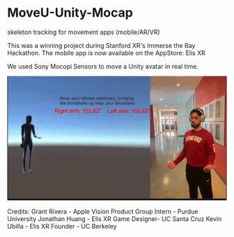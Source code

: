 # MoveU-Unity-Mocap
skeleton tracking for movement apps (mobile/AR/VR)

This was a winning project during Stanford XR's Immerse the Bay Hackathon. 
The mobile app is now available on the AppStore: Elis XR

We used Sony Mocopi Sensors to move a Unity avatar in real time.

![alt text](https://github.com/omarubilla/moveu-unity-mocap/blob/main/moveu.gif?raw=true)

Credits: 
Grant Rivera - Apple Vision Product Group Intern - Purdue University
Jonathan Huang - Elis XR Game Designer- UC Santa Cruz
Kevin Ubilla - Elis XR Founder - UC Berkeley
